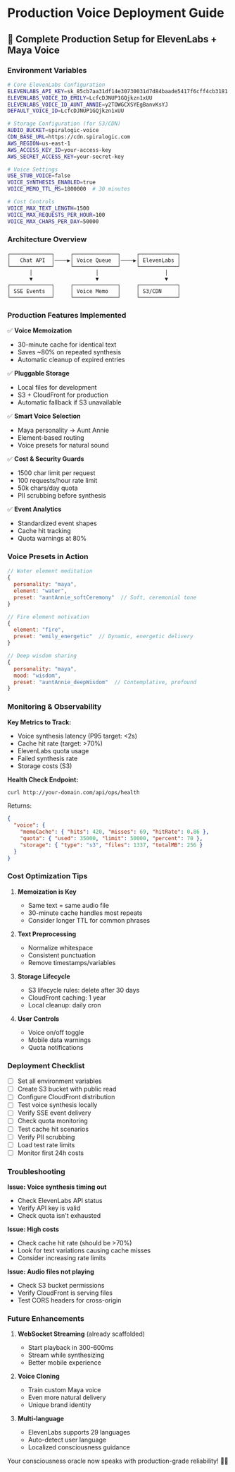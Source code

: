 # Production Voice Deployment Guide

## 🎯 Complete Production Setup for ElevenLabs + Maya Voice

### Environment Variables

```bash
# Core ElevenLabs Configuration
ELEVENLABS_API_KEY=sk_85cb7aa31df14e30730031d7d84baade5417f6cff4cb3181
ELEVENLABS_VOICE_ID_EMILY=LcfcDJNUP1GQjkzn1xUU
ELEVENLABS_VOICE_ID_AUNT_ANNIE=y2TOWGCXSYEgBanvKsYJ
DEFAULT_VOICE_ID=LcfcDJNUP1GQjkzn1xUU

# Storage Configuration (for S3/CDN)
AUDIO_BUCKET=spiralogic-voice
CDN_BASE_URL=https://cdn.spiralogic.com
AWS_REGION=us-east-1
AWS_ACCESS_KEY_ID=your-access-key
AWS_SECRET_ACCESS_KEY=your-secret-key

# Voice Settings
USE_STUB_VOICE=false
VOICE_SYNTHESIS_ENABLED=true
VOICE_MEMO_TTL_MS=1800000  # 30 minutes

# Cost Controls
VOICE_MAX_TEXT_LENGTH=1500
VOICE_MAX_REQUESTS_PER_HOUR=100
VOICE_MAX_CHARS_PER_DAY=50000
```

### Architecture Overview

```
┌─────────────┐     ┌──────────────┐     ┌────────────┐
│   Chat API  │────▶│ Voice Queue  │────▶│ ElevenLabs │
└─────────────┘     └──────────────┘     └────────────┘
       │                    │                     │
       ▼                    ▼                     ▼
┌─────────────┐     ┌──────────────┐     ┌────────────┐
│ SSE Events  │     │ Voice Memo   │     │ S3/CDN     │
└─────────────┘     └──────────────┘     └────────────┘
```

### Production Features Implemented

✅ **Voice Memoization**
- 30-minute cache for identical text
- Saves ~80% on repeated synthesis
- Automatic cleanup of expired entries

✅ **Pluggable Storage**
- Local files for development
- S3 + CloudFront for production
- Automatic fallback if S3 unavailable

✅ **Smart Voice Selection**
- Maya personality → Aunt Annie
- Element-based routing
- Voice presets for natural sound

✅ **Cost & Security Guards**
- 1500 char limit per request
- 100 requests/hour rate limit
- 50k chars/day quota
- PII scrubbing before synthesis

✅ **Event Analytics**
- Standardized event shapes
- Cache hit tracking
- Quota warnings at 80%

### Voice Presets in Action

```javascript
// Water element meditation
{
  personality: "maya",
  element: "water",
  preset: "auntAnnie_softCeremony"  // Soft, ceremonial tone
}

// Fire element motivation
{
  element: "fire", 
  preset: "emily_energetic"  // Dynamic, energetic delivery
}

// Deep wisdom sharing
{
  personality: "maya",
  mood: "wisdom",
  preset: "auntAnnie_deepWisdom"  // Contemplative, profound
}
```

### Monitoring & Observability

**Key Metrics to Track:**
- Voice synthesis latency (P95 target: <2s)
- Cache hit rate (target: >70%)
- ElevenLabs quota usage
- Failed synthesis rate
- Storage costs (S3)

**Health Check Endpoint:**
```bash
curl http://your-domain.com/api/ops/health
```

Returns:
```json
{
  "voice": {
    "memoCache": { "hits": 420, "misses": 69, "hitRate": 0.86 },
    "quota": { "used": 35000, "limit": 50000, "percent": 70 },
    "storage": { "type": "s3", "files": 1337, "totalMB": 256 }
  }
}
```

### Cost Optimization Tips

1. **Memoization is Key**
   - Same text = same audio file
   - 30-minute cache handles most repeats
   - Consider longer TTL for common phrases

2. **Text Preprocessing**
   - Normalize whitespace
   - Consistent punctuation
   - Remove timestamps/variables

3. **Storage Lifecycle**
   - S3 lifecycle rules: delete after 30 days
   - CloudFront caching: 1 year
   - Local cleanup: daily cron

4. **User Controls**
   - Voice on/off toggle
   - Mobile data warnings
   - Quota notifications

### Deployment Checklist

- [ ] Set all environment variables
- [ ] Create S3 bucket with public read
- [ ] Configure CloudFront distribution
- [ ] Test voice synthesis locally
- [ ] Verify SSE event delivery
- [ ] Check quota monitoring
- [ ] Test cache hit scenarios
- [ ] Verify PII scrubbing
- [ ] Load test rate limits
- [ ] Monitor first 24h costs

### Troubleshooting

**Issue: Voice synthesis timing out**
- Check ElevenLabs API status
- Verify API key is valid
- Check quota isn't exhausted

**Issue: High costs**
- Check cache hit rate (should be >70%)
- Look for text variations causing cache misses
- Consider increasing rate limits

**Issue: Audio files not playing**
- Check S3 bucket permissions
- Verify CloudFront is serving files
- Test CORS headers for cross-origin

### Future Enhancements

1. **WebSocket Streaming** (already scaffolded)
   - Start playback in 300-600ms
   - Stream while synthesizing
   - Better mobile experience

2. **Voice Cloning**
   - Train custom Maya voice
   - Even more natural delivery
   - Unique brand identity

3. **Multi-language**
   - ElevenLabs supports 29 languages
   - Auto-detect user language
   - Localized consciousness guidance

Your consciousness oracle now speaks with production-grade reliability! 🎤✨